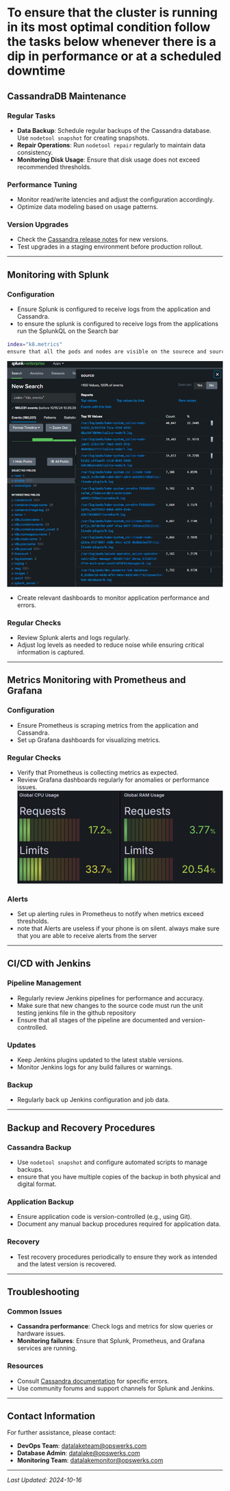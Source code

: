 # To ensure that the cluster is running in its most optimal condition follow the tasks below whenever there is a dip in performance or at a scheduled downtime 

## CassandraDB Maintenance

### Regular Tasks
- **Data Backup**: Schedule regular backups of the Cassandra database. Use `nodetool snapshot` for creating snapshots.
- **Repair Operations**: Run `nodetool repair` regularly to maintain data consistency.
- **Monitoring Disk Usage**: Ensure that disk usage does not exceed recommended thresholds.

### Performance Tuning
- Monitor read/write latencies and adjust the configuration accordingly.
- Optimize data modeling based on usage patterns.

### Version Upgrades
- Check the [Cassandra release notes](https://cassandra.apache.org/) for new versions.
- Test upgrades in a staging environment before production rollout.

---

## Monitoring with Splunk

### Configuration
- Ensure Splunk is configured to receive logs from the application and Cassandra. 
- to ensure the splunk is configured to receive logs from the applications run the SplunkQL on the Search bar
```bash
index="k8.metrics"
ensure that all the pods and nodes are visible on the sourece and sourcetype tap on the left side
```
![Splunk Diagram](images/splunkmaintenance.png)
- Create relevant dashboards to monitor application performance and errors.

### Regular Checks
- Review Splunk alerts and logs regularly.
- Adjust log levels as needed to reduce noise while ensuring critical information is captured.

---

## Metrics Monitoring with Prometheus and Grafana

### Configuration
- Ensure Prometheus is scraping metrics from the application and Cassandra.
- Set up Grafana dashboards for visualizing metrics.

### Regular Checks
- Verify that Prometheus is collecting metrics as expected.
- Review Grafana dashboards regularly for anomalies or performance issues.
![Splunk Diagram](images/rssusage.png)
### Alerts
- Set up alerting rules in Prometheus to notify when metrics exceed thresholds.
- note that Alerts are useless if your phone is on silent. always make sure that you are able to receive alerts from the server

---

## CI/CD with Jenkins

### Pipeline Management
- Regularly review Jenkins pipelines for performance and accuracy.
- Make sure that new changes to the source code must run the unit testing jenkins file in the github repository
- Ensure that all stages of the pipeline are documented and version-controlled.

### Updates
- Keep Jenkins plugins updated to the latest stable versions.
- Monitor Jenkins logs for any build failures or warnings.

### Backup
- Regularly back up Jenkins configuration and job data.

---

## Backup and Recovery Procedures

### Cassandra Backup
- Use `nodetool snapshot` and configure automated scripts to manage backups.
- ensure that you have multiple copies of the backup in both physical and digital format.

### Application Backup
- Ensure application code is version-controlled (e.g., using Git).
- Document any manual backup procedures required for application data.

### Recovery
- Test recovery procedures periodically to ensure they work as intended and the latest version is recovered.

---

## Troubleshooting

### Common Issues
- **Cassandra performance**: Check logs and metrics for slow queries or hardware issues.
- **Monitoring failures**: Ensure that Splunk, Prometheus, and Grafana services are running.

### Resources
- Consult [Cassandra documentation](https://cassandra.apache.org/doc/latest/) for specific errors.
- Use community forums and support channels for Splunk and Jenkins.

---

## Contact Information
For further assistance, please contact:

- **DevOps Team**: datalaketeam@opswerks.com
- **Database Admin**: datalake@opswerks.com
- **Monitoring Team**: datalakemonitor@opswerks.com

---

_Last Updated: 2024-10-16_
